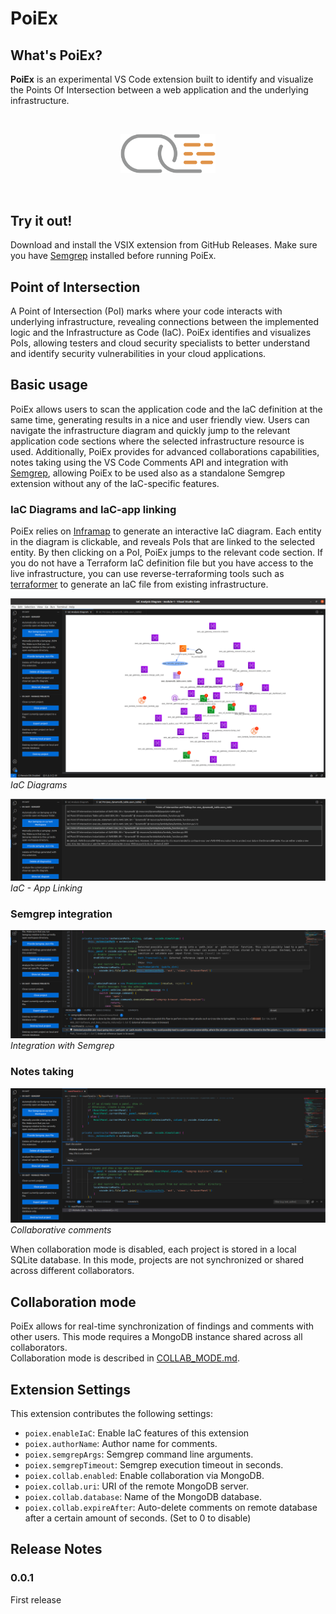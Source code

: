# PoiEx

## What's PoiEx?

**PoiEx** is an experimental VS Code extension built to identify and visualize the Points Of Intersection between a web application and the underlying infrastructure.  

</br>
<p align="center">
    <img src="images/logo-1.png" width="30%" alt="PoiEx logo">
</p>
</br>

## Try it out!

Download and install the VSIX extension from GitHub Releases. Make sure you have [Semgrep](https://semgrep.dev/) installed before running PoiEx.

## Point of Intersection

A Point of Intersection (PoI) marks where your code interacts with underlying infrastructure, revealing connections between the implemented logic and the Infrastructure as Code (IaC). PoiEx identifies and visualizes PoIs, allowing testers and cloud security specialists to better understand and identify security vulnerabilities in your cloud applications.

## Basic usage

PoiEx allows users to scan the application code and the IaC definition at the same time, generating results in a nice and user friendly view. Users can navigate the infrastructure diagram and quickly jump to the relevant application code sections where the selected infrastructure resource is used. Additionally, PoiEx provides for advanced collaborations capabilities, notes taking using the VS Code Comments API and integration with [Semgrep](https://semgrep.dev/), allowing PoiEx to be used also as a standalone Semgrep extension without any of the IaC-specific features.

### IaC Diagrams and IaC-app linking

PoiEx relies on [Inframap](https://github.com/cycloidio/inframap/) to generate an interactive IaC diagram. Each entity in the diagram is clickable, and reveals PoIs that are linked to the selected entity. By then clicking on a PoI, PoiEx jumps to the relevant code section. If you do not have a Terraform IaC definition file but you have access to the live infrastructure, you can use reverse-terraforming tools such as [terraformer](https://github.com/GoogleCloudPlatform/terraformer) to generate an IaC file from existing infrastructure.

![IaC Diagrams](images/feature-diagram.png)
*IaC Diagrams*

![IaC - App Linking](images/feature-poi.png)
*IaC - App Linking*

### Semgrep integration

![Semgrep integration](images/feature-findings.png)
*Integration with Semgrep*

### Notes taking

![Collaborative comments](images/feature-comments.png)
*Collaborative comments*

When collaboration mode is disabled, each project is stored in a local SQLite database. In this mode, projects are not synchronized or shared across different collaborators.

## Collaboration mode
PoiEx allows for real-time synchronization of findings and comments with other users. This mode requires a MongoDB instance shared across all collaborators.  
Collaboration mode is described in [COLLAB_MODE.md](./COLLAB_MODE.md).

## Extension Settings

This extension contributes the following settings:

* `poiex.enableIaC`: Enable IaC features of this extension 
* `poiex.authorName`: Author name for comments.
* `poiex.semgrepArgs`: Semgrep command line arguments.
* `poiex.semgrepTimeout`: Semgrep execution timeout in seconds.
* `poiex.collab.enabled`: Enable collaboration via MongoDB.
* `poiex.collab.uri`: URI of the remote MongoDB server.
* `poiex.collab.database`: Name of the MongoDB database.
* `poiex.collab.expireAfter`: Auto-delete comments on remote database after a certain amount of seconds. (Set to 0 to disable)

## Release Notes

### 0.0.1

First release
